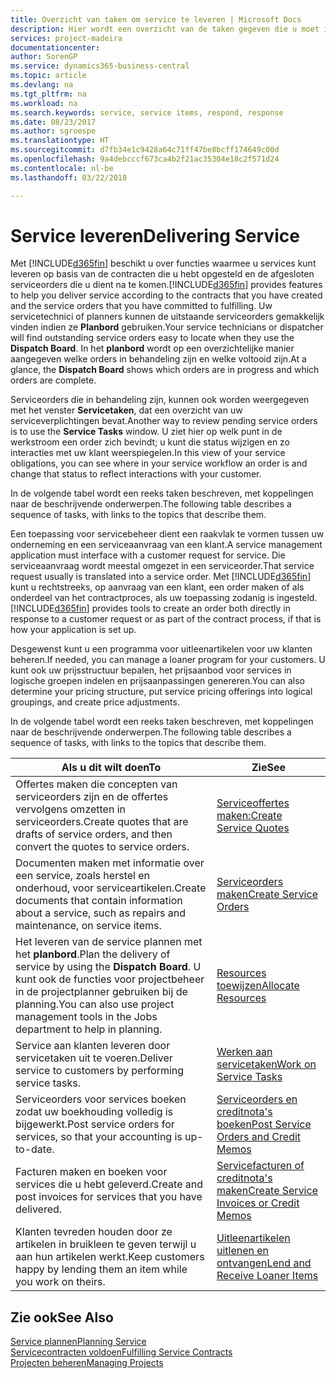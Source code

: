 ```yaml
---
title: Overzicht van taken om service te leveren | Microsoft Docs
description: Hier wordt een overzicht van de taken gegeven die u moet instellen om ervoor te zorgen dat u kwaliteitsservice levert en afspraken met klanten nakomt.
services: project-madeira
documentationcenter: 
author: SorenGP
ms.service: dynamics365-business-central
ms.topic: article
ms.devlang: na
ms.tgt_pltfrm: na
ms.workload: na
ms.search.keywords: service, service items, respond, response
ms.date: 08/23/2017
ms.author: sgroespe
ms.translationtype: HT
ms.sourcegitcommit: d7fb34e1c9428a64c71ff47be8bcff174649c00d
ms.openlocfilehash: 9a4debcccf673ca4b2f21ac35304e18c2f571d24
ms.contentlocale: nl-be
ms.lasthandoff: 03/22/2018

---
```

# <a name="delivering-service"></a><span data-ttu-id="e3386-103">Service leveren</span><span class="sxs-lookup"><span data-stu-id="e3386-103">Delivering Service</span></span>
<span data-ttu-id="e3386-104">Met [!INCLUDE[d365fin](includes/d365fin_md.md)] beschikt u over functies waarmee u services kunt leveren op basis van de contracten die u hebt opgesteld en de afgesloten serviceorders die u dient na te komen.</span><span class="sxs-lookup"><span data-stu-id="e3386-104">[!INCLUDE[d365fin](includes/d365fin_md.md)] provides features to help you deliver service according to the contracts that you have created and the service orders that you have committed to fulfilling.</span></span> <span data-ttu-id="e3386-105">Uw servicetechnici of planners kunnen de uitstaande serviceorders gemakkelijk vinden indien ze **Planbord** gebruiken.</span><span class="sxs-lookup"><span data-stu-id="e3386-105">Your service technicians or dispatcher will find outstanding service orders easy to locate when they use the **Dispatch Board**.</span></span> <span data-ttu-id="e3386-106">In het **planbord** wordt op een overzichtelijke manier aangegeven welke orders in behandeling zijn en welke voltooid zijn.</span><span class="sxs-lookup"><span data-stu-id="e3386-106">At a glance, the **Dispatch Board** shows which orders are in progress and which orders are complete.</span></span>  
  
<span data-ttu-id="e3386-107">Serviceorders die in behandeling zijn, kunnen ook worden weergegeven met het venster **Servicetaken**, dat een overzicht van uw serviceverplichtingen bevat.</span><span class="sxs-lookup"><span data-stu-id="e3386-107">Another way to review pending service orders is to use the **Service Tasks** window.</span></span> <span data-ttu-id="e3386-108">U ziet hier op welk punt in de werkstroom een order zich bevindt; u kunt die status wijzigen en zo interacties met uw klant weerspiegelen.</span><span class="sxs-lookup"><span data-stu-id="e3386-108">In this view of your service obligations, you can see where in your service workflow an order is and change that status to reflect interactions with your customer.</span></span>  
  
<span data-ttu-id="e3386-109">In de volgende tabel wordt een reeks taken beschreven, met koppelingen naar de beschrijvende onderwerpen.</span><span class="sxs-lookup"><span data-stu-id="e3386-109">The following table describes a sequence of tasks, with links to the topics that describe them.</span></span>   

<span data-ttu-id="e3386-110">Een toepassing voor servicebeheer dient een raakvlak te vormen tussen uw onderneming en een serviceaanvraag van een klant.</span><span class="sxs-lookup"><span data-stu-id="e3386-110">A service management application must interface with a customer request for service.</span></span> <span data-ttu-id="e3386-111">Die serviceaanvraag wordt meestal omgezet in een serviceorder.</span><span class="sxs-lookup"><span data-stu-id="e3386-111">That service request usually is translated into a service order.</span></span> <span data-ttu-id="e3386-112">Met [!INCLUDE[d365fin](includes/d365fin_md.md)] kunt u rechtstreeks, op aanvraag van een klant, een order maken of als onderdeel van het contractproces, als uw toepassing zodanig is ingesteld.</span><span class="sxs-lookup"><span data-stu-id="e3386-112">[!INCLUDE[d365fin](includes/d365fin_md.md)] provides tools to create an order both directly in response to a customer request or as part of the contract process, if that is how your application is set up.</span></span>  
  
<span data-ttu-id="e3386-113">Desgewenst kunt u een programma voor uitleenartikelen voor uw klanten beheren.</span><span class="sxs-lookup"><span data-stu-id="e3386-113">If needed, you can manage a loaner program for your customers.</span></span> <span data-ttu-id="e3386-114">U kunt ook uw prijsstructuur bepalen, het prijsaanbod voor services in logische groepen indelen en prijsaanpassingen genereren.</span><span class="sxs-lookup"><span data-stu-id="e3386-114">You can also determine your pricing structure, put service pricing offerings into logical groupings, and create price adjustments.</span></span>  
  
<span data-ttu-id="e3386-115">In de volgende tabel wordt een reeks taken beschreven, met koppelingen naar de beschrijvende onderwerpen.</span><span class="sxs-lookup"><span data-stu-id="e3386-115">The following table describes a sequence of tasks, with links to the topics that describe them.</span></span>   
  
|<span data-ttu-id="e3386-116">**Als u dit wilt doen**</span><span class="sxs-lookup"><span data-stu-id="e3386-116">**To**</span></span>|<span data-ttu-id="e3386-117">**Zie**</span><span class="sxs-lookup"><span data-stu-id="e3386-117">**See**</span></span>|  
|------------|-------------|  
|<span data-ttu-id="e3386-118">Offertes maken die concepten van serviceorders zijn en de offertes vervolgens omzetten in serviceorders.</span><span class="sxs-lookup"><span data-stu-id="e3386-118">Create quotes that are drafts of service orders, and then convert the quotes to service orders.</span></span>|[<span data-ttu-id="e3386-119">Serviceoffertes maken:</span><span class="sxs-lookup"><span data-stu-id="e3386-119">Create Service Quotes</span></span>](service-how-to-create-service-quotes.md)|
|<span data-ttu-id="e3386-120">Documenten maken met informatie over een service, zoals herstel en onderhoud, voor serviceartikelen.</span><span class="sxs-lookup"><span data-stu-id="e3386-120">Create documents that contain information about a service, such as repairs and maintenance, on service items.</span></span>|[<span data-ttu-id="e3386-121">Serviceorders maken</span><span class="sxs-lookup"><span data-stu-id="e3386-121">Create Service Orders</span></span>](service-how-to-create-service-orders.md)|
|<span data-ttu-id="e3386-122">Het leveren van de service plannen met het **planbord**.</span><span class="sxs-lookup"><span data-stu-id="e3386-122">Plan the delivery of service by using the **Dispatch Board**.</span></span> <span data-ttu-id="e3386-123">U kunt ook de functies voor projectbeheer in de projectplanner gebruiken bij de planning.</span><span class="sxs-lookup"><span data-stu-id="e3386-123">You can also use project management tools in the Jobs department to help in planning.</span></span>|[<span data-ttu-id="e3386-124">Resources toewijzen</span><span class="sxs-lookup"><span data-stu-id="e3386-124">Allocate Resources</span></span>](service-how-to-allocate-resources.md)|  
|<span data-ttu-id="e3386-125">Service aan klanten leveren door servicetaken uit te voeren.</span><span class="sxs-lookup"><span data-stu-id="e3386-125">Deliver service to customers by performing service tasks.</span></span>|[<span data-ttu-id="e3386-126">Werken aan servicetaken</span><span class="sxs-lookup"><span data-stu-id="e3386-126">Work on Service Tasks</span></span>](service-how-to-work-on-service-tasks.md)|  
|<span data-ttu-id="e3386-127">Serviceorders voor services boeken zodat uw boekhouding volledig is bijgewerkt.</span><span class="sxs-lookup"><span data-stu-id="e3386-127">Post service orders for services, so that your accounting is up-to-date.</span></span>|[<span data-ttu-id="e3386-128">Serviceorders en creditnota's boeken</span><span class="sxs-lookup"><span data-stu-id="e3386-128">Post Service Orders and Credit Memos</span></span>](service-how-to-post-service-orders.md)|  
|<span data-ttu-id="e3386-129">Facturen maken en boeken voor services die u hebt geleverd.</span><span class="sxs-lookup"><span data-stu-id="e3386-129">Create and post invoices for services that you have delivered.</span></span>|[<span data-ttu-id="e3386-130">Servicefacturen of creditnota's maken</span><span class="sxs-lookup"><span data-stu-id="e3386-130">Create Service Invoices or Credit Memos</span></span>](service-how-create-invoices.md)|  
|<span data-ttu-id="e3386-131">Klanten tevreden houden door ze artikelen in bruikleen te geven terwijl u aan hun artikelen werkt.</span><span class="sxs-lookup"><span data-stu-id="e3386-131">Keep customers happy by lending them an item while you work on theirs.</span></span>| [<span data-ttu-id="e3386-132">Uitleenartikelen uitlenen en ontvangen</span><span class="sxs-lookup"><span data-stu-id="e3386-132">Lend and Receive Loaner Items</span></span>](service-how-to-lend-receive-loaners.md)|
  
## <a name="see-also"></a><span data-ttu-id="e3386-133">Zie ook</span><span class="sxs-lookup"><span data-stu-id="e3386-133">See Also</span></span>  
[<span data-ttu-id="e3386-134">Service plannen</span><span class="sxs-lookup"><span data-stu-id="e3386-134">Planning Service</span></span>](service-plan-service.md)  
[<span data-ttu-id="e3386-135">Servicecontracten voldoen</span><span class="sxs-lookup"><span data-stu-id="e3386-135">Fulfilling Service Contracts</span></span>](service-fulfill-service-contracts.md)  
[<span data-ttu-id="e3386-136">Projecten beheren</span><span class="sxs-lookup"><span data-stu-id="e3386-136">Managing Projects</span></span>](projects-manage-projects.md)  

